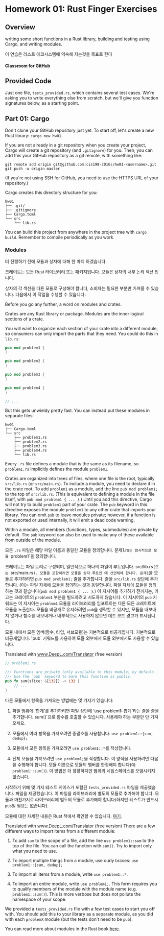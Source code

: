 # Homework 01: Rust Finger Exercises

## Overview ##

writing some short functions in a Rust library, building and testing using Cargo, and writing modules. 

이 연습은 러스트 에코시스템에 익숙해 지는것을 목표로 한다

#### Classroom for GitHub

## Provided Code ##

Just one file, `tests_provided.rs`, which contains several test cases. We're
asking you to write everything else from scratch, but we'll give you function
signatures below, as a starting point.

## Part 01: Cargo ##

Don't clone your GitHub repository just yet.
To start off, let's create a new Rust library: `cargo new hw01`.

If you are not already in a git repository when you create your project, Cargo
will create a git repository (and `.gitignore`) for you. Then, you can add this
your GitHub repository as a git remote, with something like:

```
git remote add origin git@github.com:cis198-2016s/hw01-<username>.git
git push -u origin master
```

(If you're not using SSH for GitHub, you need to use the HTTPS URL of your
repository.)

Cargo creates this directory structure for you:

```
hw01
├── .git/
├── .gitignore
├── Cargo.toml
└── src
    └── lib.rs
```

You can build this project from anywhere in the project tree with
`cargo build`. Remember to compile periodically as you work.

### Modules ###

더 진행하기 전에 모듈과 상자에 대해 한 마디 하겠습니다.

크레이트는 모든 Rust 라이브러리 또는 패키지입니다. 모듈은 상자의 내부 논리 섹션
입니다.

상자의 각 섹션을 다른 모듈로 구성해야 합니다,
소비자는 필요한 부분만 가져올 수 있습니다. 다음에서 이 작업을 수행할 수 있습니다.

Before you go any further, a word on modules and crates.

Crates are any Rust library or package. Modules are the inner logical sections
of a crate.

You will want to organize each section of your crate into a different module,
so consumers can only import the parts that they need. You could do this in
`lib.rs`:

```rust
pub mod problem1 {
}

pub mod problem2 {
}

pub mod problem3 {
}

pub mod problem4 {
}

// ...
```

But this gets unwieldy pretty fast. You can instead put these modules in
separate files:

```
hw01
├── Cargo.toml
└── src
    ├── problem1.rs
    ├── problem2.rs
    ├── problem3.rs
    ├── problem4.rs
    └── lib.rs
```

Every `.rs` file defines a module that is the same as its filename, so
`problem1.rs` implicitly defines the module `problem1`.

Crates are organized into trees of files, where one file is the root, typically
`src/lib.rs` (or `src/main.rs`). To include a module, you need to declare it in
the crate root. To add `problem1` as a module, add the line `pub mod problem1;`
to the top of `src/lib.rs`. (This is equivalent to defining a module in the
file itself, with `pub mod problem1 { ... }`.) Until you add this directive,
Cargo will not try to build `problem1` part of your crate. The `pub` keyword in
this directive exposes the module `problem1` to any other crate that imports
your library. You can omit `pub` to leave modules private; however, if a
function is not exported or used internally, it will emit a dead code warning.

Within a module, all members (functions, types, submodules) are private by
default. The `pub` keyword can also be used to make any of these available from
outside of the module.

모든 `.rs` 파일은 해당 파일 이름과 동일한 모듈을 정의합니다.
문제1.rs`는 암시적으로 모듈 `problem1`을 정의합니다.

크레이트는 파일 트리로 구성되며, 일반적으로 하나의 파일이 루트입니다.
src/lib.rs`(또는 `src/main.rs`). 모듈을 포함하려면 모듈을 상자 루트인
에 선언해야 합니다. 문제1`을 모듈로 추가하려면 `pub mod problem1;` 줄을 추가합니다.
줄을 `src/lib.rs` 상단에 추가합니다. (이는 파일 자체에 모듈을 정의하는 것과 동일합니다.
파일 자체에 모듈을 정의하는 것과 같습니다(`pub mod problem1 { ... }`.) 이 지시어를 추가하기 전까지는,
카고는 크레이트의 `problem1` 부분을 빌드하려고 시도하지 않습니다. 이 지시어의 `pub` 키워드는
이 지시어는 `problem1` 모듈을 라이브러리를 임포트하는 다른 모든 크레이트에
모듈을 노출한다. 모듈을 비공개로 유지하려면 `pub`을 생략할 수 있지만, 모듈을 내보내지 않거나
함수를 내보내거나 내부적으로 사용하지 않으면 데드 코드 경고가 표시됩니다.

모듈 내에서 모든 멤버(함수, 타입, 서브모듈)는 기본적으로 비공개입니다.
기본적으로 비공개입니다. 'pub` 키워드를 사용하여 모듈 외부에서
모듈 외부에서도 사용할 수 있습니다.

Translated with www.DeepL.com/Translator (free version)

```rust
// problem1.rs

/// Functions are private (only available to this module) by default.
/// Use the `pub` keyword to mark this function as public.
pub fn sum(slice: &[i32]) -> i32 {
    // ...
}
```

다른 모듈에서 항목을 가져오는 방법에는 몇 가지가 있습니다:

1. 파일 범위에 '합계'를 추가하려면 파일 상단에 'use problem1::합계'라는 줄을
   줄을 추가합니다. sum()`으로 함수를 호출할 수 있습니다. 사용해야 하는 부분만
   만 가져오세요.

2. 모듈에서 여러 항목을 가져오려면 중괄호를 사용합니다:
   `use problem1::{sum, dedup};`

3. 모듈에서 모든 항목을 가져오려면 `use problem1::*`를 작성합니다.

4. 전체 모듈을 가져오려면 `use problem1;`을 작성합니다. 이 양식을 사용하려면 다음을 수행해야 합니다.
   모듈 이름으로 모듈의 멤버를 한정해야 합니다(예: `problem1::sum()`).
   이 방법은 더 장황하지만 범위의 네임스페이스를 오염시키지 않습니다.

시작하기 위해 몇 가지 테스트 케이스가 포함된 `tests_provided.rs` 파일을 제공했습니다.
파일을 제공했습니다. 이 파일을 라이브러리에 별도의 모듈로 추가해야 합니다.
모듈과 마찬가지로 라이브러리에 별도의 모듈로 추가해야 합니다(하지만 테스트가 반드시 `pub`일 필요는 없습니다).

모듈에 대한 자세한 내용은 Rust 책에서 확인할 수 있습니다.
[여기](https://doc.rust-lang.org/book/crates-and-modules.html).


Translated with www.DeepL.com/Translator (free version)
There are a few different ways to import items from a different module:

1. To add `sum` to the scope of a file, add the line `use problem1::sum` to the
   top of the file. You can call the function with `sum()`. Try to import only
   what you need to use.

2. To import multiple things from a module, use curly braces:
   `use problem1::{sum, dedup};`

3. To import all items from a module, write `use problem1::*`.

4. To import an entire module, write `use problem1;`. This form requires you to
   qualify members of the module with the module name (e.g. `problem1::sum()`).
   This is more verbose but does not pollute the namespace of your scope.

We provided a `tests_provided.rs` file with a few test cases to start you off
with. You should add this to your library as a separate module, as you did with
each `problemX` module (but the tests don't need to be `pub`).

You can read more about modules in the Rust book
[here](https://doc.rust-lang.org/book/crates-and-modules.html).
